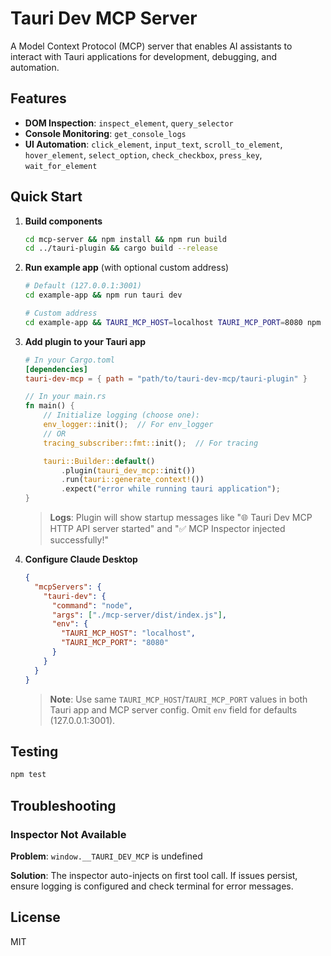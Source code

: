 # Tauri Dev MCP Server

A Model Context Protocol (MCP) server that enables AI assistants to interact with Tauri applications for development, debugging, and automation.

## Features

- **DOM Inspection**: `inspect_element`, `query_selector`
- **Console Monitoring**: `get_console_logs`
- **UI Automation**: `click_element`, `input_text`, `scroll_to_element`, `hover_element`, `select_option`, `check_checkbox`, `press_key`, `wait_for_element`

## Quick Start

1. **Build components**
   ```bash
   cd mcp-server && npm install && npm run build
   cd ../tauri-plugin && cargo build --release
   ```

2. **Run example app** (with optional custom address)
   ```bash
   # Default (127.0.0.1:3001)
   cd example-app && npm run tauri dev

   # Custom address
   cd example-app && TAURI_MCP_HOST=localhost TAURI_MCP_PORT=8080 npm run tauri dev
   ```

3. **Add plugin to your Tauri app**
   ```toml
   # In your Cargo.toml
   [dependencies]
   tauri-dev-mcp = { path = "path/to/tauri-dev-mcp/tauri-plugin" }
   ```

   ```rust
   // In your main.rs
   fn main() {
       // Initialize logging (choose one):
       env_logger::init();  // For env_logger
       // OR
       tracing_subscriber::fmt::init();  // For tracing

       tauri::Builder::default()
           .plugin(tauri_dev_mcp::init())
           .run(tauri::generate_context!())
           .expect("error while running tauri application");
   }
   ```
   > **Logs**: Plugin will show startup messages like "🌐 Tauri Dev MCP HTTP API server started" and "✅ MCP Inspector injected successfully!"

4. **Configure Claude Desktop**
   ```json
   {
     "mcpServers": {
       "tauri-dev": {
         "command": "node",
         "args": ["./mcp-server/dist/index.js"],
         "env": {
           "TAURI_MCP_HOST": "localhost",
           "TAURI_MCP_PORT": "8080"
         }
       }
     }
   }
   ```
   > **Note**: Use same `TAURI_MCP_HOST`/`TAURI_MCP_PORT` values in both Tauri app and MCP server config. Omit `env` field for defaults (127.0.0.1:3001).

## Testing
```bash
npm test
```

## Troubleshooting

### Inspector Not Available

**Problem**: `window.__TAURI_DEV_MCP` is undefined

**Solution**: The inspector auto-injects on first tool call. If issues persist, ensure logging is configured and check terminal for error messages.

## License
MIT
